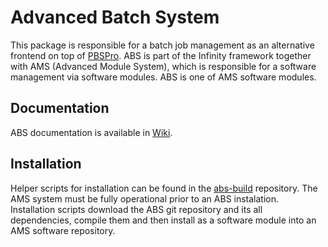 # Advanced Batch System #
This package is responsible for a batch job management as an alternative frontend on top of [PBSPro](http://www.pbspro.org/). ABS is part of the Infinity framework together with AMS (Advanced Module System), which is responsible for a software management via software modules. ABS is one of AMS software modules.

## Documentation ##
ABS documentation is available in [Wiki](https://github.com/kulhanek/abs/wiki).


## Installation ##
Helper scripts for installation can be found in the [abs-build](https://github.com/kulhanek/abs-build) repository. The AMS system must be fully operational prior to an ABS instalation.
Installation scripts download the ABS git repository and its all dependencies, compile them and then install as a software module into an AMS software repository.




